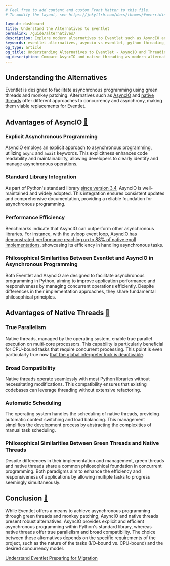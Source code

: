 ```yaml
---
# Feel free to add content and custom Front Matter to this file.
# To modify the layout, see https://jekyllrb.com/docs/themes/#overriding-theme-defaults

layout: dashboard
title: Understand the Alternatives to Eventlet
permalink: /guide/alternatives/
description: Explore modern alternatives to Eventlet such as AsyncIO and native threads. This guide explains the advantages of each approach and helps you choose the right replacement for your Python applications.
keywords: eventlet alternatives, asyncio vs eventlet, python threading, native threads, green threads, cooperative multitasking, python concurrency
og_type: article
og_title: Understanding Alternatives to Eventlet - AsyncIO and Threading
og_description: Compare AsyncIO and native threading as modern alternatives to Eventlet for Python application concurrency with detailed advantages of each approach.
---
```

<section>
    <h1 class="text-4xl font-bold">Understanding the Alternatives</h1>
    <p class="mt-10 text-xl">Eventlet is designed to facilitate asynchronous programming using green threads and monkey patching. Alternatives such as <a href="https://docs.python.org/fr/3.13/library/asyncio.html"  class="text-cyan-400" target="_blank">AsyncIO</a> and <a href="https://docs.python.org/fr/3.13/library/threading.html"  class="text-cyan-400" target="_blank">native threads</a> offer different approaches to concurrency and asynchrony, making them viable replacements for Eventlet.​</p>
</section>
<section>
    <div class="mt-10">
        <h2 id="asyncio-advantages" class="text-3xl font-bold mb-6">Advantages of AsyncIO <a href="#asyncio-advantages" class="text-cyan-400 text-xl">🔗</a></h2>
        <div class="grid grid-cols-1 md:grid-cols-2 lg:grid-cols-3 gap-10 mt-10">
            <div class="bg-indigo-900 p-6 rounded-lg shadow hover:shadow-xl hover:scale-110 transition-transform duration-300">
                <h3 class="text-2xl font-bold mb-3">Explicit Asynchronous Programming</h3>
                <p>AsyncIO employs an explicit approach to asynchronous programming, utilizing <code class="text-xl language-python">async</code> and <code class="text-xl language-python">await</code> keywords. This explicitness enhances code readability and maintainability, allowing developers to clearly identify and manage asynchronous operations.​</p>
            </div>
            <div class="bg-indigo-900 p-6 rounded-lg shadow hover:shadow-xl hover:scale-110 transition-transform duration-300">
                <h3 class="text-2xl font-bold mb-3">Standard Library Integration</h3>
                <p>As part of Python's standard library <a href="https://docs.python.org/3.4/library/asyncio.html" class="text-cyan-400" target="_blank">since version 3.4</a>, AsyncIO is well-maintained and widely adopted. This integration ensures consistent updates and comprehensive documentation, providing a reliable foundation for asynchronous programming.</p>
            </div>
            <div class="bg-indigo-900 p-6 rounded-lg shadow hover:shadow-xl hover:scale-110 transition-transform duration-300">
                <h3 class="text-2xl font-bold mb-3">Performance Efficiency</h3>
                <p>Benchmarks indicate that AsyncIO can outperform other asynchronous libraries. For instance, with the uvloop event loop, <a href="https://dev.to/skywind3000/performance-asyncio-vs-gevent-vs-native-epoll-bnl" class="text-cyan-400" target="_blank">AsyncIO has demonstrated performance reaching up to 88% of native epoll implementations</a>, showcasing its efficiency in handling asynchronous tasks.</p>
            </div>
            <div class="bg-indigo-900 p-6 rounded-lg shadow hover:shadow-xl hover:scale-110 transition-transform duration-300">
                <h3 class="text-2xl font-bold mb-3">Philosophical Similarities Between Eventlet and AsyncIO in Asynchronous Programming</h3>
                <p>Both Eventlet and AsyncIO are designed to facilitate asynchronous programming in Python, aiming to improve application performance and responsiveness by managing concurrent operations efficiently. Despite differences in their implementation approaches, they share fundamental philosophical principles.</p>
            </div>
        </div>
    </div>
</section>
<section>
    <div class="mt-10">
        <h2 id="native-threads-advantages" class="text-3xl font-bold mb-6">Advantages of Native Threads <a href="#native-threads-advantages" class="text-cyan-400 text-xl">🔗</a></h2>
        <div class="grid grid-cols-1 md:grid-cols-2 lg:grid-cols-3 gap-10 mt-10">
            <div class="bg-indigo-900 p-6 rounded-lg shadow hover:shadow-xl hover:scale-110 transition-transform duration-300">
                <h3 class="text-2xl font-bold mb-3">True Parallelism</h3>
                <p>Native threads, managed by the operating system, enable true parallel execution on multi-core processors. This capability is particularly beneficial for CPU-bound tasks that require concurrent processing. This point is even particularly true now <a href="https://peps.python.org/pep-0703/" class="text-cyan-400" target="_blank">that the global interpreter lock is deactivable</a>.​</p>
            </div>
            <div class="bg-indigo-900 p-6 rounded-lg shadow hover:shadow-xl hover:scale-110 transition-transform duration-300">
                <h3 class="text-2xl font-bold mb-3">Broad Compatibility</h3>
                <p>Native threads operate seamlessly with most Python libraries without necessitating modifications. This compatibility ensures that existing codebases can leverage threading without extensive refactoring.</p>
            </div>
            <div class="bg-indigo-900 p-6 rounded-lg shadow hover:shadow-xl hover:scale-110 transition-transform duration-300">
                <h3 class="text-2xl font-bold mb-3">Automatic Scheduling</h3>
                <p>The operating system handles the scheduling of native threads, providing automatic context switching and load balancing. This management simplifies the development process by abstracting the complexities of manual task scheduling.</p>
            </div>
            <div class="bg-indigo-900 p-6 rounded-lg shadow hover:shadow-xl hover:scale-110 transition-transform duration-300">
                <h3 class="text-2xl font-bold mb-3">Philosophical Similarities Between Green Threads and Native Threads</h3>
                <p>Despite differences in their implementation and management, green threads and native threads share a common philosophical foundation in concurrent programming. Both paradigms aim to enhance the efficiency and responsiveness of applications by allowing multiple tasks to progress seemingly simultaneously.</p>
            </div>
        </div>
    </div>
</section>
<section>
    <h2 id="conclusion" class="mt-10 text-3xl font-bold">Conclusion <a href="#conclusion" class="text-cyan-400 text-xl">🔗</a></h2>
    <p class="mt-10 text-xl">While Eventlet offers a means to achieve asynchronous programming through green threads and monkey patching, AsyncIO and native threads present robust alternatives. AsyncIO provides explicit and efficient asynchronous programming within Python's standard library, whereas native threads offer true parallelism and broad compatibility. The choice between these alternatives depends on the specific requirements of the project, such as the nature of the tasks (I/O-bound vs. CPU-bound) and the desired concurrency model.​</p>
</section>
<div class="mt-10 flex justify-between">
    <a href="{{ site.baseurl }}{% link guide/eventlet.md %}" class="inline-block bg-gradient-to-r from-yellow-400 to-yellow-600 text-gray-900 font-semibold py-3 px-8 rounded hover:scale-105 transition-transform">
        <i class="fas fa-arrow-left mr-2"></i>Understand Eventlet
    </a>
    <a href="{{ site.baseurl }}{% link guide/alternatives.md %}" class="inline-block bg-gradient-to-r from-cyan-400 to-blue-600 text-gray-900 font-semibold py-3 px-8 rounded hover:scale-105 transition-transform">
        Preparing for Migration<i class="fas fa-arrow-right ml-2"></i>
    </a>
</div>